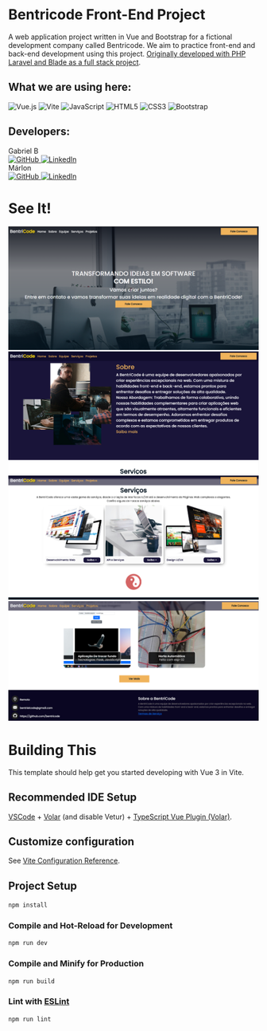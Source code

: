 # Bentricode Front-End Project
A web application project written in Vue and Bootstrap for a fictional development company called Bentricode. We aim to practice 
front-end and back-end development using this project.
<a href="https://github.com/GabrielHenB/bentricode">Originally developed with PHP Laravel and Blade as a full stack project</a>.

## What we are using here:

![Vue.js](https://img.shields.io/badge/vuejs-%2335495e.svg?style=for-the-badge&logo=vuedotjs&logoColor=%234FC08D)
![Vite](https://img.shields.io/badge/vite-%23646CFF.svg?style=for-the-badge&logo=vite&logoColor=white)
![JavaScript](https://img.shields.io/badge/javascript-%23323330.svg?style=for-the-badge&logo=javascript&logoColor=%23F7DF1E)
![HTML5](https://img.shields.io/badge/html5-%23E34F26.svg?style=for-the-badge&logo=html5&logoColor=white)
![CSS3](https://img.shields.io/badge/css3-%231572B6.svg?style=for-the-badge&logo=css3&logoColor=white)
![Bootstrap](https://img.shields.io/badge/bootstrap-%238511FA.svg?style=for-the-badge&logo=bootstrap&logoColor=white)


## Developers:
Gabriel B <br>
<a href="https://github.com/GabrielHenB">
![GitHub](https://img.shields.io/badge/github-%23121011.svg?style=for-the-badge&logo=github&logoColor=white)
</a>
<a href='https://br.linkedin.com/in/gabriel-braz-4a6b06224?trk=people-guest_people_search-card' >
![LinkedIn](https://img.shields.io/badge/linkedin-%230077B5.svg?style=for-the-badge&logo=linkedin&logoColor=white)
</a><br>
Márlon <br>
<a href="https://github.com/marlon-bento">
![GitHub](https://img.shields.io/badge/github-%23121011.svg?style=for-the-badge&logo=github&logoColor=white)
</a>
<a href='https://www.linkedin.com/in/marlon-bento-461ba755?trk=people-guest_people_search-card'>
![LinkedIn](https://img.shields.io/badge/linkedin-%230077B5.svg?style=for-the-badge&logo=linkedin&logoColor=white)
</a>


# See It!
<img src='/bannergithub/0.PNG' />
<img src='/bannergithub/1.PNG' />
<img src='/bannergithub/2.PNG' />
<img src='/bannergithub/4.PNG' />


# Building This

This template should help get you started developing with Vue 3 in Vite.

## Recommended IDE Setup

[VSCode](https://code.visualstudio.com/) + [Volar](https://marketplace.visualstudio.com/items?itemName=Vue.volar) (and disable Vetur) + [TypeScript Vue Plugin (Volar)](https://marketplace.visualstudio.com/items?itemName=Vue.vscode-typescript-vue-plugin).

## Customize configuration

See [Vite Configuration Reference](https://vitejs.dev/config/).

## Project Setup

```sh
npm install
```

### Compile and Hot-Reload for Development

```sh
npm run dev
```

### Compile and Minify for Production

```sh
npm run build
```

### Lint with [ESLint](https://eslint.org/)

```sh
npm run lint
```
